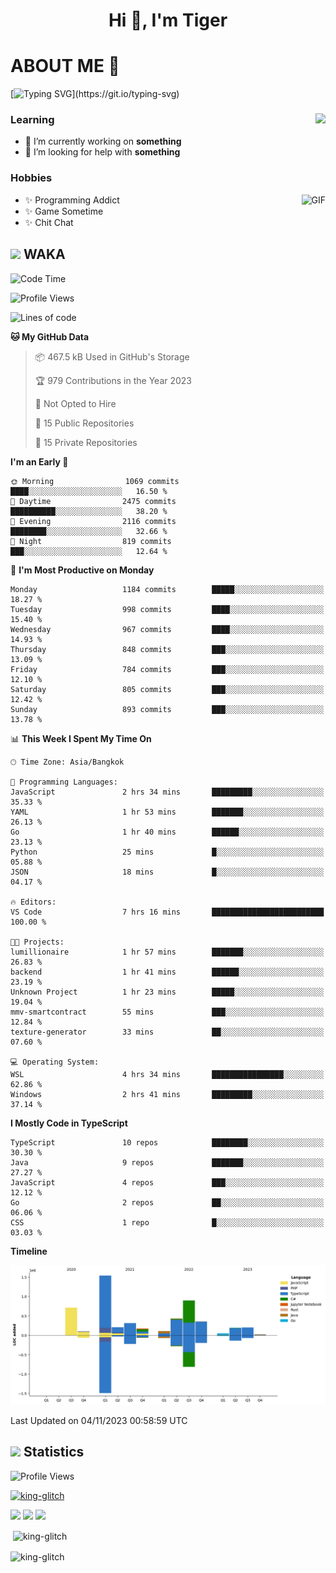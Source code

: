 <h1 align="center">Hi 👋, I'm Tiger</h1>




# ABOUT ME 💬

[![Typing SVG](https://readme-typing-svg.herokuapp.com?color=22F771&vCenter=true&lines=A+perssionate+developer+from+nowhere.)](https://git.io/typing-svg)

<div>
 <img align="right" src="https://spotify-github-profile.vercel.app/api/view?uid=12129734423&cover_image=false&theme=default&bar_color=22d016&bar_color_cover=true" />
 <h3>Learning</h3>
 
 <ul>
  <li>🔭 I’m currently working on <b>something</b></li>
  <li>🤝 I’m looking for help with <b>something</b></li>
 </ul>
 
</div>
<div>
 <h3>Hobbies</h3>
 <img align="right" height="475px"  alt="GIF" src="https://i.pinimg.com/originals/1f/b7/db/1fb7dbee557e5ed509f7517da8a84d58.gif" />
 <ul>
  <li>✨ Programming Addict</li>
  <li>✨ Game Sometime</li>
  <li>✨ Chit Chat</li>
 </ul>
 
</div>



## <img height="40" src="https://raw.githubusercontent.com/innng/innng/master/assets/kyubey.gif"/> WAKA

<!--START_SECTION:waka-->
![Code Time](http://img.shields.io/badge/Code%20Time-1%2C641%20hrs%2013%20mins-blue)

![Profile Views](http://img.shields.io/badge/Profile%20Views-1-blue)

![Lines of code](https://img.shields.io/badge/From%20Hello%20World%20I%27ve%20Written-5.3%20million%20lines%20of%20code-blue)

**🐱 My GitHub Data** 

> 📦 467.5 kB Used in GitHub's Storage 
 > 
> 🏆 979 Contributions in the Year 2023
 > 
> 🚫 Not Opted to Hire
 > 
> 📜 15 Public Repositories 
 > 
> 🔑 15 Private Repositories 
 > 
**I'm an Early 🐤** 

```text
🌞 Morning                1069 commits        ████░░░░░░░░░░░░░░░░░░░░░   16.50 % 
🌆 Daytime                2475 commits        ██████████░░░░░░░░░░░░░░░   38.20 % 
🌃 Evening                2116 commits        ████████░░░░░░░░░░░░░░░░░   32.66 % 
🌙 Night                  819 commits         ███░░░░░░░░░░░░░░░░░░░░░░   12.64 % 
```
📅 **I'm Most Productive on Monday** 

```text
Monday                   1184 commits        █████░░░░░░░░░░░░░░░░░░░░   18.27 % 
Tuesday                  998 commits         ████░░░░░░░░░░░░░░░░░░░░░   15.40 % 
Wednesday                967 commits         ████░░░░░░░░░░░░░░░░░░░░░   14.93 % 
Thursday                 848 commits         ███░░░░░░░░░░░░░░░░░░░░░░   13.09 % 
Friday                   784 commits         ███░░░░░░░░░░░░░░░░░░░░░░   12.10 % 
Saturday                 805 commits         ███░░░░░░░░░░░░░░░░░░░░░░   12.42 % 
Sunday                   893 commits         ███░░░░░░░░░░░░░░░░░░░░░░   13.78 % 
```


📊 **This Week I Spent My Time On** 

```text
🕑︎ Time Zone: Asia/Bangkok

💬 Programming Languages: 
JavaScript               2 hrs 34 mins       █████████░░░░░░░░░░░░░░░░   35.33 % 
YAML                     1 hr 53 mins        ███████░░░░░░░░░░░░░░░░░░   26.13 % 
Go                       1 hr 40 mins        ██████░░░░░░░░░░░░░░░░░░░   23.13 % 
Python                   25 mins             █░░░░░░░░░░░░░░░░░░░░░░░░   05.88 % 
JSON                     18 mins             █░░░░░░░░░░░░░░░░░░░░░░░░   04.17 % 

🔥 Editors: 
VS Code                  7 hrs 16 mins       █████████████████████████   100.00 % 

🐱‍💻 Projects: 
lumillionaire            1 hr 57 mins        ███████░░░░░░░░░░░░░░░░░░   26.83 % 
backend                  1 hr 41 mins        ██████░░░░░░░░░░░░░░░░░░░   23.19 % 
Unknown Project          1 hr 23 mins        █████░░░░░░░░░░░░░░░░░░░░   19.04 % 
mmv-smartcontract        55 mins             ███░░░░░░░░░░░░░░░░░░░░░░   12.84 % 
texture-generator        33 mins             ██░░░░░░░░░░░░░░░░░░░░░░░   07.60 % 

💻 Operating System: 
WSL                      4 hrs 34 mins       ████████████████░░░░░░░░░   62.86 % 
Windows                  2 hrs 41 mins       █████████░░░░░░░░░░░░░░░░   37.14 % 
```

**I Mostly Code in TypeScript** 

```text
TypeScript               10 repos            ████████░░░░░░░░░░░░░░░░░   30.30 % 
Java                     9 repos             ███████░░░░░░░░░░░░░░░░░░   27.27 % 
JavaScript               4 repos             ███░░░░░░░░░░░░░░░░░░░░░░   12.12 % 
Go                       2 repos             ██░░░░░░░░░░░░░░░░░░░░░░░   06.06 % 
CSS                      1 repo              █░░░░░░░░░░░░░░░░░░░░░░░░   03.03 % 
```



**Timeline**

![Lines of Code chart](https://raw.githubusercontent.com/king-glitch/king-glitch/main/assets/bar_graph.png)


 Last Updated on 04/11/2023 00:58:59 UTC
<!--END_SECTION:waka-->
## <img height="40" src="https://raw.githubusercontent.com/innng/innng/master/assets/kyubey.gif"/> Statistics
![Profile Views](https://komarev.com/ghpvc/?username=king-glitch)  

<p align="left"> 
 <a href="https://github.com/ryo-ma/github-profile-trophy">
  <img src="https://github-profile-trophy.vercel.app/?username=king-glitch&theme=dracula" alt="king-glitch" />
 </a> </p>

![](https://github-profile-summary-cards.vercel.app/api/cards/profile-details?username=king-glitch&theme=dracula)
![](https://github-profile-summary-cards.vercel.app/api/cards/stats?username=king-glitch&theme=dracula) 
![](https://github-profile-summary-cards.vercel.app/api/cards/productive-time?username=king-glitch&theme=dracula)


<p>&nbsp;<img align="center" src="https://github-readme-stats.vercel.app/api?username=king-glitch&theme=dracula" alt="king-glitch" /></p>

<p><img align="center" src="https://github-readme-streak-stats.herokuapp.com/?user=king-glitch&theme=dracula" alt="king-glitch" /></p>
